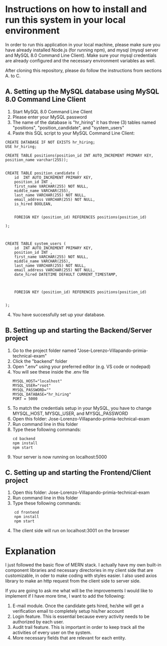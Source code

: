 # Instructions on how to install and run this system in your local environment

In order to run this application in your local machine, please make sure you have already installed Node.js (for running npm), and mysql (mysql server and MySQL 8.0 Command Line Client). 
Make sure your mysql credentials are already configured and the necessary environment variables as well.


After cloning this repository, please do follow the instructions from sections A. to C.


## A. Setting up the MySQL database using MySQL 8.0 Command Line Client

1. Start MySQL 8.0 Command Line Client
2. Please enter your MySQL password
3. The name of the database is "hr_hiring" it has three (3) tables named "positions", "position_candidate", and "system_users"
4. Paste this SQL script to your MySQL Command Line Client:
```
CREATE DATABASE IF NOT EXISTS hr_hiring;
USE hr_hiring;

CREATE TABLE positions(position_id INT AUTO_INCREMENT PRIMARY KEY, position_name varchar(255));


CREATE TABLE position_candidate (
    id  INT AUTO_INCREMENT PRIMARY KEY,
    position_id INT ,
    first_name VARCHAR(255) NOT NULL,
    middle_name VARCHAR(255),
    last_name VARCHAR(255) NOT NULL,
    email_address VARCHAR(255) NOT NULL,
    is_hired BOOLEAN,


    FOREIGN KEY (position_id) REFERENCES positions(position_id)

);



CREATE TABLE system_users (
    id  INT AUTO_INCREMENT PRIMARY KEY,
    position_id INT ,
    first_name VARCHAR(255) NOT NULL,
    middle_name VARCHAR(255),
    last_name VARCHAR(255) NOT NULL,
    email_address VARCHAR(255) NOT NULL,
    date_hired DATETIME DEFAULT CURRENT_TIMESTAMP,
    


    FOREIGN KEY (position_id) REFERENCES positions(position_id)


);
```

4. You have successfully set up your database.

## B. Setting up and starting the Backend/Server project
1. Go to the project folder named "Jose-Lorenzo-Villapando-primia-technical-exam"
2. Click the "backend" folder
3. Open ".env" using your preferred editor (e.g. VS code or nodepad)
4. You will see these inside the .env file
	```
	MYSQL_HOST="localhost"
	MYSQL_USER="root"
	MYSQL_PASSWORD=""
	MYSQL_DATABASE="hr_hiring"
	PORT = 5000
	```
5. To match the credentials setup in your MySQL, you have to change MYSQL_HOST, MYSQL_USER, and MYSQL_PASSWORD
6. Open this folder: Jose-Lorenzo-Villapando-primia-technical-exam
7. Run command line in this folder
8. Type these following commands:
	```
	cd backend
	npm install
	npm start
	```
9. Your server is now running on localhost:5000

## C. Setting up and starting the Frontend/Client project

1. Open this folder: Jose-Lorenzo-Villapando-primia-technical-exam
2. Run command line in this folder
3. Type these following commands:
```
	cd frontend
	npm install
	npm start
```
4. The client side will run on localhost:3001 on the browser

# Explanation

I just followed the basic flow of MERN stack. I actually have my own built-in component libraries and necessary directories in my client side that are customizable, in oder to make coding with styles easier. 
I also used axios library to make an http request from the client side to server side.

If you are going to ask me what will be the improvements I would like to implement if I have more time, I want to add the following:

1. E-mail module. Once the candidate gets hired, he/she will get a verification email to completely setup his/her account
2. Login feature. This is essential because every activity needs to be authorized by each user.
3. Audit trail feature. This is important in order to keep track all the activities of every user on the system.
4. More necessary fields that are relevant for each entity.

